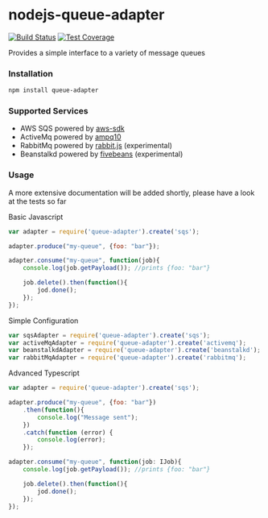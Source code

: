 # nodejs-queue-adapter

[![Build Status](https://travis-ci.org/21stio/nodejs-queue-adapter.svg?branch=master)](https://travis-ci.org/21stio/nodejs-queue-adapter)
[![Test Coverage](https://codeclimate.com/github/21stio/nodejs-queue-adapter/badges/coverage.svg)](https://codeclimate.com/github/21stio/nodejs-queue-adapter/coverage)

Provides a simple interface to a variety of message queues

### Installation

```sh
npm install queue-adapter
```

### Supported Services

*	AWS SQS powered by [aws-sdk](https://www.npmjs.com/package/aws-sdk)
*	ActiveMq powered by [ampq10](https://www.npmjs.com/package/amqp10)
*	RabbitMq powered by [rabbit.js](https://www.npmjs.com/package/rabbit.js) (experimental)
*   Beanstalkd powered by [fivebeans](https://www.npmjs.com/package/fivebeans) (experimental)

### Usage

A more extensive documentation will be added shortly, please have a look at the tests so far


Basic Javascript

```javascript
var adapter = require('queue-adapter').create('sqs');

adapter.produce("my-queue", {foo: "bar"});

adapter.consume("my-queue", function(job){
    console.log(job.getPayload()); //prints {foo: "bar"}

    job.delete().then(function(){
        jod.done();
    });
});
```

Simple Configuration

```javascript
var sqsAdapter = require('queue-adapter').create('sqs');
var activeMqAdapter = require('queue-adapter').create('activemq');
var beanstalkdAdapter = require('queue-adapter').create('beanstalkd');
var rabbitMqAdapter = require('queue-adapter').create('rabbitmq');
```

Advanced Typescript

```javascript
var adapter = require('queue-adapter').create('sqs');

adapter.produce("my-queue", {foo: "bar"})
    .then(function(){
        console.log("Message sent");
    })
    .catch(function (error) {
        console.log(error);
    });

adapter.consume("my-queue", function(job: IJob){
    console.log(job.getPayload()); //prints {foo: "bar"}

    job.delete().then(function(){
        jod.done();
    });
});
```